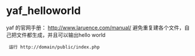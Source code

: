 yaf_helloworld
==============
yaf 的官网手册： http://www.laruence.com/manual/
     避免重复建各个文件，自己把文件都生成，并且可以输出hello world
     
     运行 http://domain/public/index.php
     
     
     
 


